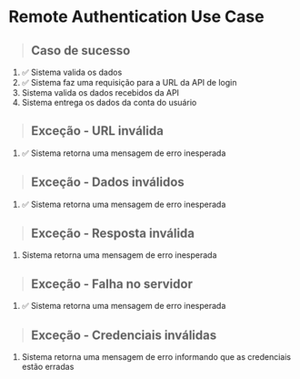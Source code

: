 # Remote Authentication Use Case

> ## Caso de sucesso
1. ✅ Sistema valida os dados
2. ✅ Sistema faz uma requisição para a URL da API de login
3. Sistema valida os dados recebidos da API
4. Sistema entrega os dados da conta do usuário

> ## Exceção - URL inválida
1. ✅ Sistema retorna uma mensagem de erro inesperada

> ## Exceção - Dados inválidos
1. ✅ Sistema retorna uma mensagem de erro inesperada

> ## Exceção - Resposta inválida
1. Sistema retorna uma mensagem de erro inesperada

> ## Exceção - Falha no servidor
1. ✅ Sistema retorna uma mensagem de erro inesperada

> ## Exceção - Credenciais inválidas
1. Sistema retorna uma mensagem de erro informando que as credenciais estão erradas